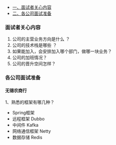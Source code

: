 

- [一、面试者关心内容](#面试者关心内容)
- [二、各公司面试准备](#各公司面试准备)








### 面试者关心内容
1. 公司的主营业务方向是什么 ？
2. 公司的技术栈是哪些 ？
3. 如果能加入，会安排加入哪个部门，做哪一块业务？
4. 公司的加班情况？
5. 公司的晋升空间怎样？



### 各公司面试准备

#### 无锡农商行
1、熟悉的框架有哪几种？
 - Spring框架
 - 远程框架 Dubbo
 - 中间件 Kafka
 - 网络通信框架 Netty
 - 数据存储 Redis
     
















